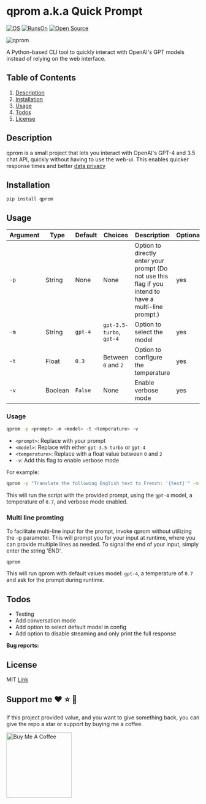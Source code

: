 # qprom a.k.a Quick Prompt

[![OS](https://img.shields.io/badge/Runs%20on%3A-Linux%20%7C%20Mac-green)]() [![RunsOn](https://img.shields.io/github/license/MartinWie/AEnv)](https://github.com/MartinWie/AEnv/blob/master/LICENSE) [![Open Source](https://badges.frapsoft.com/os/v1/open-source.svg?v=103)](https://opensource.org/)

![qprom](https://github.com/MartinWie/qprom/blob/main/qprom_logo.png)

A Python-based CLI tool to quickly interact with OpenAI's GPT models instead of relying on the web interface.

## Table of Contents

1. [Description](#description)
2. [Installation](#installation)
3. [Usage](#Usage)
4. [Todos](#Todos)
5. [License](#License)

## Description

qprom is a small project that lets you interact with OpenAI's GPT-4 and 3.5 chat API, quickly without having to use the web-ui.
This enables quicker response times and better [data privacy](https://openai.com/policies/api-data-usage-policies)

## Installation


```
pip install qprom
```


## Usage

| Argument | Type | Default | Choices | Description                                                                                            | Optional |
|---|---|---|---|--------------------------------------------------------------------------------------------------------|---|
| `-p` | String | None | None | Option to directly enter your prompt (Do not use this flag if you intend to have a multi-line prompt.) | yes |
| `-m` | String | `gpt-4` | `gpt-3.5-turbo`, `gpt-4` | Option to select the model                                                                             | yes |
| `-t` | Float | `0.3` | Between `0` and `2` | Option to configure the temperature                                                                    | yes |
| `-v` | Boolean | `False` | None | Enable verbose mode                                                                                    | yes |

### Usage

```bash
qprom -p <prompt> -m <model> -t <temperature> -v
```

- `<prompt>`: Replace with your prompt
- `<model>`: Replace with either `gpt-3.5-turbo` or `gpt-4`
- `<temperature>`: Replace with a float value between `0` and `2`
- `-v`: Add this flag to enable verbose mode

For example:

```bash
qprom -p "Translate the following English text to French: '{text}'" -m gpt-4 -t 0.7 -v
```

This will run the script with the provided prompt, using the `gpt-4` model, a temperature of `0.7`, and verbose mode enabled.

### Multi line promting
To facilitate multi-line input for the prompt, invoke qprom without utilizing the -p parameter. This will prompt you for your input at runtime, where you can provide multiple lines as needed. To signal the end of your input, simply enter the string 'END'.

```bash
qprom
```

This will run qprom with default values model: `gpt-4`, a temperature of `0.7` and ask for the prompt during runtime.

## Todos

* Testing
* Add conversation mode
* Add option to select default model in config
* Add option to disable streaming and only print the full response


**Bug reports:**


## License

MIT [Link](https://github.com/MartinWie/qprom/blob/master/LICENSE)

## Support me :heart: :star: :money_with_wings:
If this project provided value, and you want to give something back, you can give the repo a star or support by buying me a coffee.

<a href="https://buymeacoffee.com/MartinWie" target="_blank"><img src="https://cdn.buymeacoffee.com/buttons/v2/default-blue.png" alt="Buy Me A Coffee" width="170"></a>